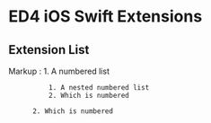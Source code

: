 #  ED4 iOS Swift Extensions

## Extension List


 Markup : 
          1. A numbered list
          
              1. A nested numbered list
              2. Which is numbered
              
          2. Which is numbered
